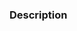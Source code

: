 <!---

Follow this process to make a issue:

1. Write a descriptive title
2. Add labels
3. Link to milestone
4. Link to relevant issues (Optional)
5. Add participants
6. Use the preview button to check for errors.
--->

### Description

<!--

1. Write a complete description of the issue

2. Research links (if necessary)

-->


